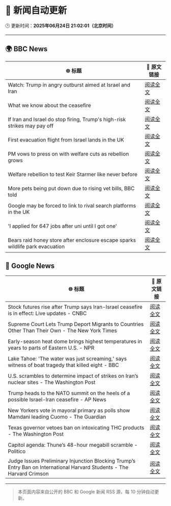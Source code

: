 # 🧠 新闻自动更新

🕒 更新时间：**2025年06月24日 21:02:01（北京时间）**

---

## 🌍 BBC News

| 🌐 标题 | 🔗 原文链接 |
|--------|-------------|
| Watch: Trump in angry outburst aimed at Israel and Iran | [阅读全文](https://www.bbc.com/news/videos/cwygp9d44zeo) |
| What we know about the ceasefire | [阅读全文](https://www.bbc.com/news/articles/czjk3kxr3zno) |
| If Iran and Israel do stop firing, Trump's high-risk strikes may pay off | [阅读全文](https://www.bbc.com/news/articles/cdr3yxgjd6ro) |
| First evacuation flight from Israel lands in the UK | [阅读全文](https://www.bbc.com/news/articles/cr4w63244pgo) |
| PM vows to press on with welfare cuts as rebellion grows | [阅读全文](https://www.bbc.com/news/articles/c04dn3v616yo) |
| Welfare rebellion to test Keir Starmer like never before | [阅读全文](https://www.bbc.com/news/articles/c3w48zlw04po) |
| More pets being put down due to rising vet bills, BBC told | [阅读全文](https://www.bbc.com/news/articles/ce9xjmz70m5o) |
| Google may be forced to link to rival search platforms in the UK | [阅读全文](https://www.bbc.com/news/articles/cy4ym77rkgeo) |
| 'I applied for 647 jobs after uni until I got one' | [阅读全文](https://www.bbc.com/news/articles/clygj739dmvo) |
| Bears raid honey store after enclosure escape sparks wildlife park evacuation | [阅读全文](https://www.bbc.com/news/articles/cgrxn4x7yx2o) |

## 📰 Google News

| 🌐 标题 | 🔗 原文链接 |
|--------|-------------|
| Stock futures rise after Trump says Iran-Israel ceasefire is in effect: Live updates - CNBC | [阅读全文](https://news.google.com/rss/articles/CBMid0FVX3lxTE9GU3lyc2NhZG1LeVR3N3FNWDVheGtidGtSMm1QdGlDcVlVZ0YtcWdQY2lFRS0wRlktQXJSeGNqOWpubEJFdDdFa1Z6R3UzWURnSHlWaS1pRHZRV3dZbTU3T0VEZFQ1SHBaOVdxU09WMjlfWjF6U01Z0gF8QVVfeXFMTXMzMDdXYXg0MWxHblpZdHJTT01tNlFpMkYtTnVMajliZlR6VU8tSE5vZS1DTDdOTlR1UXplNmVjS3VsSGpyVXFnQmllSDNPVU1jaVJLTFVsQ1ZWeHBBaDJZSHBSdF9oSVFzTGFWRGdLZU5XWTJQdWlLM1dtQg?oc=5) |
| Supreme Court Lets Trump Deport Migrants to Countries Other Than Their Own - The New York Times | [阅读全文](https://news.google.com/rss/articles/CBMijwFBVV95cUxNOWhMc2plWTQyeVRLLUV4YUhCbEZ3UnFzLWM4dlBOeEZ2dERVTjdpUW83N0xXS2dVdURkenlLTElZNW9kZml6SWlqMTUzRlR0TlNLN25TbmZmR3EySllHMnNWMzZlME5uSnlWZFZBeHRUSGVPRkFxamxPVnlZY1Q3TTFCTlh4RW9tNHFITS1MWQ?oc=5) |
| Early-season heat dome brings highest temperatures in years to parts of Eastern U.S. - NPR | [阅读全文](https://news.google.com/rss/articles/CBMitAFBVV95cUxOUy0wQWM5akZFTzBFV1hpdF80VVRKbkhnUDV6bVNqLVI3aHR4YmlpMlVZeWttanlDOWw0bXNOYW5JcWVoZGFNQ3NfNDNfZlUxYnlKOGcxNUk2VUhIUy1RdHNqTEIwQm0yNTNXSGtDUkpCckNIeUxVQk1XNWtfTEhaenpxZnUxdHg1aS0taHBYWGpueXBpb0F0c0pJdEtpeTRNaWF5Szk5SWotblNJd3RaYjZjVWw?oc=5) |
| Lake Tahoe: 'The water was just screaming,' says witness of boat tragedy that killed eight - BBC | [阅读全文](https://news.google.com/rss/articles/CBMiWkFVX3lxTE93RDRWNVBqUW5nYVV5OWY2djk4MFF5bXROSEl1M2lTS29VZllWS3c2MnJRT0FjamtrNk1XR1JBMWk5b285bmFidndIcUpYcXF1QVdaRjNBa3BOQdIBX0FVX3lxTFBBUUdvYVJqUHAtOUp6cGIwTU1NTFl5QklZbHA5VVNId0ZrOEpUdFZBaVpRelJXQlFrUmpxLUVJb0dIT0VLbzdCSFRYQ2NVeTYwaXRnRFpadnVzNXpua1pj?oc=5) |
| U.S. scrambles to determine impact of strikes on Iran’s nuclear sites - The Washington Post | [阅读全文](https://news.google.com/rss/articles/CBMioAFBVV95cUxPQ0FfSVZXVWFGdWM5QkFkQ293a2dYcF83N28tQnFEelJvbkRCczg0Z0l4WExRSUNOcU40YTFrTTBRMnotazhVR3VkMndZYUxuMS1Banp2ekQtNm5POHFZcmpkSkZnQW9tUTZDOWw5N1BHVjRrU1JaVTRCLTV5OFVjeS04eGdrNHc3SXh3WkNxZGRDaEZQTGR3QWMwOU5WVkFM?oc=5) |
| Trump heads to the NATO summit on the heels of a possible Israel-Iran ceasefire - AP News | [阅读全文](https://news.google.com/rss/articles/CBMiigFBVV95cUxOaFBrcVFUTzNVN0JQMC1BMUJRcmJXTkdjbF9zVVdkLXN5RTRadWV1VEtfUW1kcUJFNXI3cGRvWU5MeXU2R3lheC1Qa25WSkRadEI0b29CeXEzOHJqRWNMdXNqUVU0MllYVF9RRzVQdmo4QkNFd1VVd09rN0JXMExsQjMydXpBMFplOXc?oc=5) |
| New Yorkers vote in mayoral primary as polls show Mamdani leading Cuomo - The Guardian | [阅读全文](https://news.google.com/rss/articles/CBMikwFBVV95cUxPdl80a0U0cWcyUmVUU3hyRXk5SldqRWZUNENtZDVrODBvYzN1N2xWaUhGN0tzQ3hsTzE4bTQtcHVMVmZoZzhmSDV5VlM3Yl9TYTRaS0xuRVBnN25YanJ5UEJHU3FCREdKRlZMVzAzZ2FfVlJlUTc5cWpDeVFfQVRYSFNVdFFFUGxqQTdLSmswZ0o5d28?oc=5) |
| Texas governor vetoes ban on intoxicating THC products - The Washington Post | [阅读全文](https://news.google.com/rss/articles/CBMigwFBVV95cUxNdGVZZ1k2cXMyejRYOTFBdU1IaFRrS2dxOFAtZzVFUkhQM1dyUlRvdHN5TnZEcHZDWGkyNENQZW1tc0tLN1lvUjZXbFhPcTFCM2dDdGZvWWJJWWxDYUpIZm9oVVBLcFlvMzFaaEZtNG03VU5kZHFjVHlMVlpJYlREMEdEcw?oc=5) |
| Capitol agenda: Thune’s 48-hour megabill scramble - Politico | [阅读全文](https://news.google.com/rss/articles/CBMitwFBVV95cUxOZzc0d0JJeVk5RGp3RktkRjgtS0k0N2JHVUtjcHBGeU8wNm5JWHFCR25XNjhLWW5icnM1eGt1aWREbExOLWtYWGEtUHZsclVjUmgwU1lJVWVWd0J0VFlSeERGN1FWQ2FHUGgzQWdfU0R4VjBQMWw0QVgyVVJaUE9yMlBRWmp5clFMNTRvZ1hOczF2c2tQY0thMnhZTGllbi02NHFHWXdXSVdRWmJoVks0UDZ6LVZ3VmM?oc=5) |
| Judge Issues Preliminary Injunction Blocking Trump’s Entry Ban on International Harvard Students - The Harvard Crimson | [阅读全文](https://news.google.com/rss/articles/CBMikAFBVV95cUxPc2haVzdMMWVjdTNYd2FBSF9sZVkyOWNmLU12NFZzZDV5NFE3TEgtZkpDV1lVdlpWbktvakFhRXcyRktKVHhORVhWbjdhamdZVUItLTFkLWpOM0pBcHM1c2Voa2NhRDVubTFKaHB0and6V0ZPU2E0Uzl5QUFhcFZRV2w3Z04xZExHSnRyVEEwT2w?oc=5) |

---
> 本页面内容来自公开的 BBC 和 Google 新闻 RSS 源，每 10 分钟自动更新。